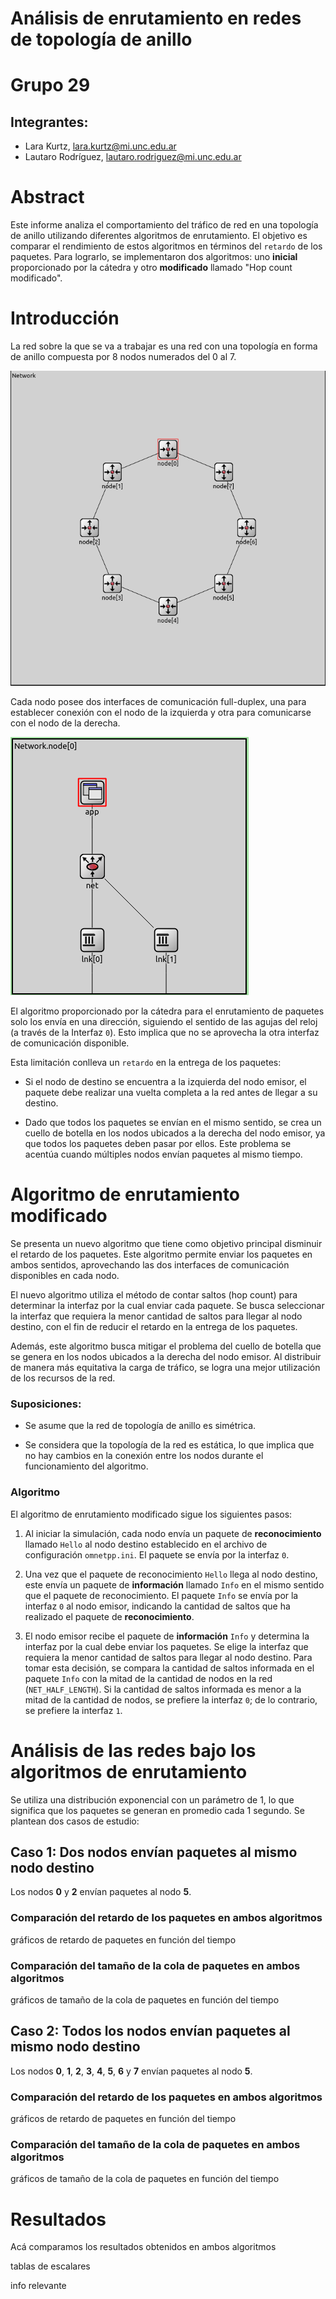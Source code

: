 # Análisis de enrutamiento en redes de topología de anillo

# Grupo 29

## Integrantes:

- Lara Kurtz, lara.kurtz@mi.unc.edu.ar
- Lautaro Rodríguez, lautaro.rodriguez@mi.unc.edu.ar

# Abstract

Este informe analiza el comportamiento del tráfico de red en una topología de anillo utilizando diferentes algoritmos de enrutamiento. El objetivo es comparar el rendimiento de estos algoritmos en términos del `retardo` de los paquetes. Para lograrlo, se implementaron dos algoritmos: uno **inicial** proporcionado por la cátedra y otro **modificado** llamado "Hop count modificado".

# Introducción

La red sobre la que se va a trabajar es una red con una topología en forma de anillo compuesta por 8 nodos numerados del 0 al 7.

![topologia](/images/General_Network.png)

Cada nodo posee dos interfaces de comunicación full-duplex, una para establecer conexión con el nodo de la izquierda y otra para comunicarse con el nodo de la derecha.

![node](/images/Node.png)

El algoritmo proporcionado por la cátedra para el enrutamiento de paquetes solo los envía en una dirección, siguiendo el sentido de las agujas del reloj (a través de la Interfaz `0`). Esto implica que no se aprovecha la otra interfaz de comunicación disponible.

Esta limitación conlleva un `retardo` en la entrega de los paquetes:

- Si el nodo de destino se encuentra a la izquierda del nodo emisor, el paquete debe realizar una vuelta completa a la red antes de llegar a su destino.

- Dado que todos los paquetes se envían en el mismo sentido, se crea un cuello de botella en los nodos ubicados a la derecha del nodo emisor, ya que todos los paquetes deben pasar por ellos. Este problema se acentúa cuando múltiples nodos envían paquetes al mismo tiempo.

# Algoritmo de enrutamiento modificado

Se presenta un nuevo algoritmo que tiene como objetivo principal disminuir el retardo de los paquetes. Este algoritmo permite enviar los paquetes en ambos sentidos, aprovechando las dos interfaces de comunicación disponibles en cada nodo.

El nuevo algoritmo utiliza el método de contar saltos (hop count) para determinar la interfaz por la cual enviar cada paquete. Se busca seleccionar la interfaz que requiera la menor cantidad de saltos para llegar al nodo destino, con el fin de reducir el retardo en la entrega de los paquetes.

Además, este algoritmo busca mitigar el problema del cuello de botella que se genera en los nodos ubicados a la derecha del nodo emisor. Al distribuir de manera más equitativa la carga de tráfico, se logra una mejor utilización de los recursos de la red.

### Suposiciones:

- Se asume que la red de topología de anillo es simétrica.

- Se considera que la topología de la red es estática, lo que implica que no hay cambios en la conexión entre los nodos durante el funcionamiento del algoritmo.

### Algoritmo

El algoritmo de enrutamiento modificado sigue los siguientes pasos:

1. Al iniciar la simulación, cada nodo envía un paquete de **reconocimiento** llamado `Hello` al nodo destino establecido en el archivo de configuración `omnetpp.ini`. El paquete se envía por la interfaz `0`.

2. Una vez que el paquete de reconocimiento `Hello` llega al nodo destino, este envía un paquete de **información** llamado `Info` en el mismo sentido que el paquete de reconocimiento. El paquete `Info` se envía por la interfaz `0` al nodo emisor, indicando la cantidad de saltos que ha realizado el paquete de **reconocimiento**.

3. El nodo emisor recibe el paquete de **información** `Info` y determina la interfaz por la cual debe enviar los paquetes. Se elige la interfaz que requiera la menor cantidad de saltos para llegar al nodo destino. Para tomar esta decisión, se compara la cantidad de saltos informada en el paquete `Info` con la mitad de la cantidad de nodos en la red (`NET_HALF_LENGTH`). Si la cantidad de saltos informada es menor a la mitad de la cantidad de nodos, se prefiere la interfaz `0`; de lo contrario, se prefiere la interfaz `1`.

# Análisis de las redes bajo los algoritmos de enrutamiento

Se utiliza una distribución exponencial con un parámetro de 1, lo que significa que los paquetes se generan en promedio cada 1 segundo. Se plantean dos casos de estudio:

## Caso 1: Dos nodos envían paquetes al mismo nodo destino

Los nodos **0** y **2** envían paquetes al nodo **5**.

### Comparación del retardo de los paquetes en ambos algoritmos

gráficos de retardo de paquetes en función del tiempo

### Comparación del tamaño de la cola de paquetes en ambos algoritmos

gráficos de tamaño de la cola de paquetes en función del tiempo

## Caso 2: Todos los nodos envían paquetes al mismo nodo destino

Los nodos **0**, **1**, **2**, **3**, **4**, **5**, **6** y **7** envían paquetes al nodo **5**.

### Comparación del retardo de los paquetes en ambos algoritmos

gráficos de retardo de paquetes en función del tiempo

### Comparación del tamaño de la cola de paquetes en ambos algoritmos

gráficos de tamaño de la cola de paquetes en función del tiempo

# Resultados

Acá comparamos los resultados obtenidos en ambos algoritmos

tablas de escalares

info relevante
